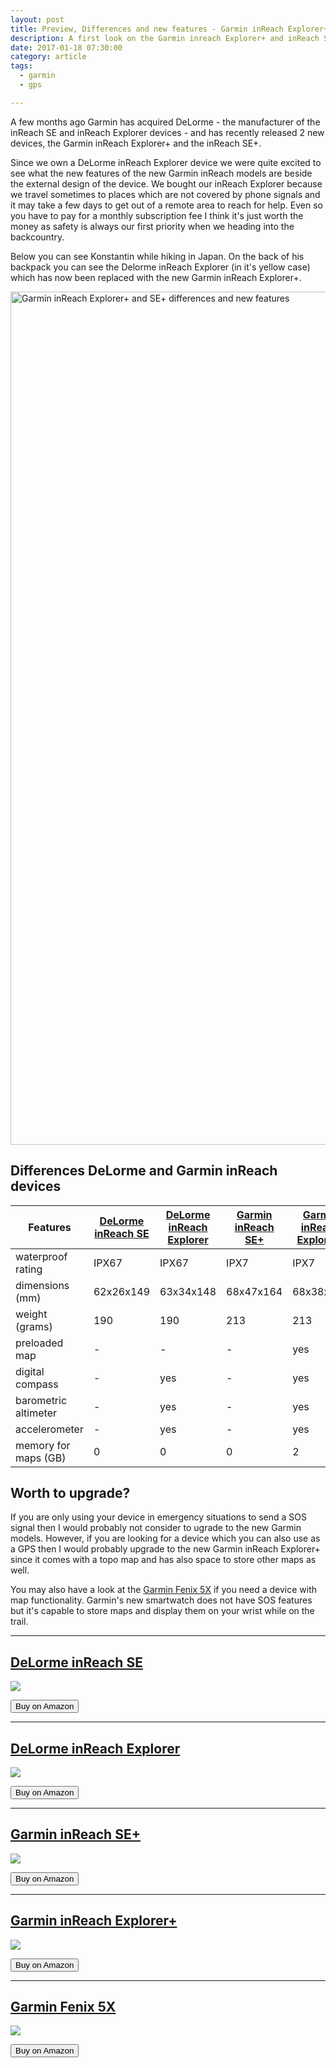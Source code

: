 ```yaml
---
layout: post
title: Preview, Differences and new features - Garmin inReach Explorer+ and inReach SE+
description: A first look on the Garmin inreach Explorer+ and inReach SE+
date: 2017-01-18 07:30:00
category: article
tags:
  - garmin
  - gps

---
```


A few months ago Garmin has acquired DeLorme - the manufacturer of the inReach SE and inReach Explorer devices - and has recently released 2 new devices, the Garmin inReach Explorer+ and the inReach SE+.

Since we own a DeLorme inReach Explorer device we were quite excited to see what the new features of the new Garmin inReach models are beside the external design of the device. We bought our inReach Explorer because we travel sometimes to places which are not covered by phone signals and it may take a few days to get out of a remote area to reach for help. Even so you have to pay for a monthly subscription fee I think it's just worth the money as safety is always our first priority when we heading into the backcountry.

Below you can see Konstantin while hiking in Japan. On the back of his backpack you can see the Delorme inReach Explorer (in it's yellow case) which has now been replaced with the new Garmin inReach Explorer+.

<a data-flickr-embed="true"  href="https://www.flickr.com/photos/90204224@N07/30599065514/in/photolist-NBWd11-NBWd85" title="Garmin inReach Explorer+ and SE+ differences and new features"><img src="https://c1.staticflickr.com/6/5609/30599065514_3a9dedbf93_k.jpg" width="2048" height="1365" alt="Garmin inReach Explorer+ and SE+ differences and new features"></a><script async src="//embedr.flickr.com/assets/client-code.js" charset="utf-8"></script>

<!--more-->


<h2 id="list">Differences DeLorme and Garmin inReach devices</h2>
<div class="table-responsive">
<table class="table">
<thead><tr><th>Features</th><th><a href="http://amzn.to/2jYe2kg" rel="nofollow">DeLorme inReach SE</a></th><th><a href="http://amzn.to/2k3sk73" rel="nofollow">DeLorme inReach Explorer</a></th><th> <a href="http://amzn.to/2iGDVUz" rel="nofollow">Garmin inReach SE+</a></th><th><a href="http://amzn.to/2jY8030" rel="nofollow">Garmin inReach Explorer+</a></th></tr></thead><tbody>
<tr><td>waterproof rating</td><td>IPX67</td><td>IPX67</td><td>IPX7</td><td>IPX7</td></tr>
<tr><td>dimensions (mm)</td><td>62x26x149</td><td>63x34x148</td><td>68x47x164</td><td>68x38x164</td></tr>
<tr><td>weight (grams)</td><td>190</td><td>190</td><td>213</td><td>213</td></tr>
<tr><td>preloaded map</td><td>-</td><td>-</td><td>-</td><td>yes</td></tr>
<tr><td>digital compass</td><td>-</td><td>yes</td><td>-</td><td>yes</td></tr>
<tr><td>barometric altimeter</td><td>-</td><td>yes</td><td>-</td><td>yes</td></tr>
<tr><td>accelerometer</td><td>-</td><td>yes</td><td>-</td><td>yes</td></tr>
<tr><td>memory for maps (GB)</td><td>0</td><td>0</td><td>0</td><td>2</td></tr>
</tbody></table>
</div>



## Worth to upgrade?
If you are only using your device in emergency situations to send a SOS signal then I would probably not consider to ugrade to the new Garmin models. However, if you are looking for a device which you can also use as a GPS then I would probably upgrade to the new Garmin inReach Explorer+ since it comes with a topo map and has also space to store other maps as well.

You may also have a look at the <a href="http://amzn.to/2jxxCqo" rel="nofollow">Garmin Fenix 5X</a> if you need a device with map functionality. Garmin's new smartwatch does not have SOS features but it's capable to store maps and display them on your wrist while on the trail.

---

## <a href="http://amzn.to/2jYe2kg" rel="nofollow">DeLorme inReach SE</a>
<a rel="nofollow" target="_blank"  href="https://www.amazon.com/gp/product/B00BX7TJ2O/ref=as_li_tl?ie=UTF8&camp=1789&creative=9325&creativeASIN=B00BX7TJ2O&linkCode=as2&tag=hikeve-20&linkId=7e83df899861c080f23bc5d0f4bf0453"><img border="0" src="//ws-na.amazon-adsystem.com/widgets/q?_encoding=UTF8&MarketPlace=US&ASIN=B00BX7TJ2O&ServiceVersion=20070822&ID=AsinImage&WS=1&Format=_SL250_&tag=hikeve-20" ></a><img src="//ir-na.amazon-adsystem.com/e/ir?t=hikeve-20&l=am2&o=1&a=B00BX7TJ2O" width="1" height="1" border="0" alt="DeLorme inReach SE" style="border:none !important; margin:0px !important;" />

<a href="http://amzn.to/2jYe2kg" target="_blank" rel="nofollow"><button type="button" class="btn btn-danger">Buy on Amazon</button></a>


---

## <a href="http://amzn.to/2k3sk73" rel="nofollow">DeLorme inReach Explorer</a>
<a rel="nofollow" target="_blank"  href="https://www.amazon.com/gp/product/B00I6EY01C/ref=as_li_tl?ie=UTF8&camp=1789&creative=9325&creativeASIN=B00I6EY01C&linkCode=as2&tag=hikeve-20&linkId=c69b625539460b13744d9e6145792b22"><img border="0" src="//ws-na.amazon-adsystem.com/widgets/q?_encoding=UTF8&MarketPlace=US&ASIN=B00I6EY01C&ServiceVersion=20070822&ID=AsinImage&WS=1&Format=_SL250_&tag=hikeve-20" ></a><img src="//ir-na.amazon-adsystem.com/e/ir?t=hikeve-20&l=am2&o=1&a=B00I6EY01C" width="1" height="1" border="0" alt="DeLorme inReach Explorer" style="border:none !important; margin:0px !important;" />

<a href="http://amzn.to/2k3sk73" target="_blank" rel="nofollow"><button type="button" class="btn btn-danger">Buy on Amazon</button></a>


---

## <a href="http://amzn.to/2iGDVUz" rel="nofollow">Garmin inReach SE+</a>
<a rel="nofollow" target="_blank"  href="https://www.amazon.com/gp/product/B01MRZ9ATL/ref=as_li_tl?ie=UTF8&camp=1789&creative=9325&creativeASIN=B01MRZ9ATL&linkCode=as2&tag=hikeve-20&linkId=d0711dc3c9797aeb635ffa8cac1e2136"><img border="0" src="//ws-na.amazon-adsystem.com/widgets/q?_encoding=UTF8&MarketPlace=US&ASIN=B01MRZ9ATL&ServiceVersion=20070822&ID=AsinImage&WS=1&Format=_SL250_&tag=hikeve-20" ></a><img src="//ir-na.amazon-adsystem.com/e/ir?t=hikeve-20&l=am2&o=1&a=B01MRZ9ATL" width="1" height="1" border="0" alt="Garmin inReach SE+" style="border:none !important; margin:0px !important;" />

<a href="http://amzn.to/2iGDVUz" target="_blank" rel="nofollow"><button type="button" class="btn btn-danger">Buy on Amazon</button></a>


---

## <a href="http://amzn.to/2jY8030" rel="nofollow">Garmin inReach Explorer+</a>
<a rel="nofollow" target="_blank"  href="https://www.amazon.com/gp/product/B01MY03CZP/ref=as_li_tl?ie=UTF8&camp=1789&creative=9325&creativeASIN=B01MY03CZP&linkCode=as2&tag=hikeve-20&linkId=101177f278d27d4896b67d0844a6fe4e"><img border="0" src="//ws-na.amazon-adsystem.com/widgets/q?_encoding=UTF8&MarketPlace=US&ASIN=B01MY03CZP&ServiceVersion=20070822&ID=AsinImage&WS=1&Format=_SL250_&tag=hikeve-20" ></a><img src="//ir-na.amazon-adsystem.com/e/ir?t=hikeve-20&l=am2&o=1&a=B01MY03CZP" width="1" height="1" border="0" alt="Garmin inReach Explorer+" style="border:none !important; margin:0px !important;" />

<a href="http://amzn.to/2jY8030" target="_blank" rel="nofollow"><button type="button" class="btn btn-danger">Buy on Amazon</button></a>

---

## <a href="http://amzn.to/2iGRxiH" rel="nofollow">Garmin Fenix 5X</a>
<a rel="nofollow" target="_blank"  href="https://www.amazon.com/gp/product/B01MQX3306/ref=as_li_tl?ie=UTF8&camp=1789&creative=9325&creativeASIN=B01MQX3306&linkCode=as2&tag=hikeve-20&linkId=d55592a43b5ab33a94b0cfeb6aed83d0"><img border="0" src="//ws-na.amazon-adsystem.com/widgets/q?_encoding=UTF8&MarketPlace=US&ASIN=B01MQX3306&ServiceVersion=20070822&ID=AsinImage&WS=1&Format=_SL250_&tag=hikeve-20" ></a><img src="//ir-na.amazon-adsystem.com/e/ir?t=hikeve-20&l=am2&o=1&a=B01MQX3306" width="1" height="1" border="0" alt="" style="border:none !important; margin:0px !important;" />

<a href="http://amzn.to/2iGRxiH" target="_blank" rel="nofollow"><button type="button" class="btn btn-danger">Buy on Amazon</button></a>
